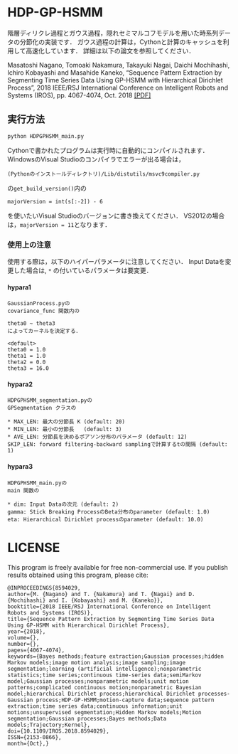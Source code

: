 # HDP-GP-HSMM

階層ディリクレ過程とガウス過程，隠れセミマルコフモデルを用いた時系列データの分節化の実装です．
ガウス過程の計算は，Cythonと計算のキャッシュを利用して高速化しています．
詳細は以下の論文を参照してください．

Masatoshi Nagano, Tomoaki Nakamura, Takayuki Nagai, Daichi Mochihashi, Ichiro Kobayashi and Masahide Kaneko, “Sequence Pattern Extraction by Segmenting Time Series Data Using GP-HSMM with Hierarchical Dirichlet Process”, 
2018 IEEE/RSJ International Conference on Intelligent Robots and Systems (IROS), 
pp. 4067-4074, Oct. 2018 [[PDF]](https://ieeexplore.ieee.org/stamp/stamp.jsp?tp=&arnumber=8594029)

## 実行方法

```
python HDPGPHSMM_main.py
```

Cythonで書かれたプログラムは実行時に自動的にコンパイルされます．
WindowsのVisual Studioのコンパイラでエラーが出る場合は，

```
(Pythonのインストールディレクトリ)/Lib/distutils/msvc9compiler.py
```

の`get_build_version()`内の

```
majorVersion = int(s[:-2]) - 6
```

を使いたいVisual Studioのバージョンに書き換えてください．
VS2012の場合は，`majorVersion = 11`となります．

### 使用上の注意

使用する際は，以下のハイパーパラメータに注意してください．
Input Dataを変更した場合は, `*` の付いているパラメータは要変更．
#### hypara1
```
GaussianProcess.pyの
covariance_func 関数内の

theta0 ~ theta3
によってカーネルを決定する．

<default>
theta0 = 1.0
theta1 = 1.0
theta2 = 0.0
theta3 = 16.0
```
#### hypara2
```
HDPGPHSMM_segmentation.pyの
GPSegmentation クラスの

* MAX_LEN: 最大の分節長 K (default: 20)
* MIN_LEN: 最小の分節長   (default: 3)
* AVE_LEN: 分節長を決めるポアソン分布のパラメータ (default: 12)
SKIP_LEN: forward filtering-backward samplingで計算するtの間隔 (default: 1)
```

#### hypara3
```
HDPGPHSMM_main.pyの
main 関数の

* dim: Input Dataの次元 (default: 2)
gamma: Stick Breaking ProcessのBeta分布のparameter (default: 1.0)
eta: Hierarchical Dirichlet processのparameter (default: 10.0)
```


# LICENSE
This program is freely available for free non-commercial use. 
If you publish results obtained using this program, please cite:

```
@INPROCEEDINGS{8594029, 
author={M. {Nagano} and T. {Nakamura} and T. {Nagai} and D. {Mochihashi} and I. {Kobayashi} and M. {Kaneko}}, 
booktitle={2018 IEEE/RSJ International Conference on Intelligent Robots and Systems (IROS)}, 
title={Sequence Pattern Extraction by Segmenting Time Series Data Using GP-HSMM with Hierarchical Dirichlet Process}, 
year={2018}, 
volume={}, 
number={}, 
pages={4067-4074}, 
keywords={Bayes methods;feature extraction;Gaussian processes;hidden Markov models;image motion analysis;image sampling;image segmentation;learning (artificial intelligence);nonparametric statistics;time series;continuous time-series data;semiMarkov model;Gaussian processes;nonparametric models;unit motion patterns;complicated continuous motion;nonparametric Bayesian model;hierarchical Dirichlet process;hierarchical Dirichlet processes-Gaussian process;HDP-GP-HSMM;motion-capture data;sequence pattern extraction;time series data;continuous information;unit motions;unsupervised segmentation;Hidden Markov models;Motion segmentation;Gaussian processes;Bayes methods;Data models;Trajectory;Kernel}, 
doi={10.1109/IROS.2018.8594029}, 
ISSN={2153-0866}, 
month={Oct},}
```
